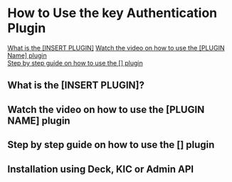 # How to Use the key Authentication Plugin

[What is the [INSERT PLUGIN]](#what-is-the-insert-plugin)
[Watch the video on how to use the [PLUGIN Name] plugin](#watch-the-video-on-how-to-use-the-plugin-name-plugin) \
[Step by step guide on how to use the [] plugin](#step-by-step-guide-on-how-to-use-the--plugin)

## What is the [INSERT PLUGIN]?

## Watch the video on how to use the [PLUGIN NAME] plugin

<!--
[![First [PLUGIN NAME]](./images/activate.png)](https://youtu.be/ "First [PLUGIN NAME]")
-->


## Step by step guide on how to use the [] plugin

## Installation using Deck, KIC or Admin API